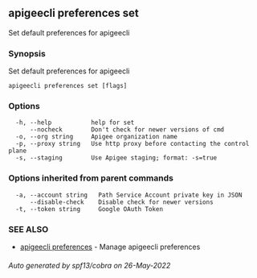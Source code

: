 ## apigeecli preferences set

Set default preferences for apigeecli

### Synopsis

Set default preferences for apigeecli

```
apigeecli preferences set [flags]
```

### Options

```
  -h, --help           help for set
      --nocheck        Don't check for newer versions of cmd
  -o, --org string     Apigee organization name
  -p, --proxy string   Use http proxy before contacting the control plane
  -s, --staging        Use Apigee staging; format: -s=true
```

### Options inherited from parent commands

```
  -a, --account string   Path Service Account private key in JSON
      --disable-check    Disable check for newer versions
  -t, --token string     Google OAuth Token
```

### SEE ALSO

* [apigeecli preferences](apigeecli_preferences.md)	 - Manage apigeecli preferences

###### Auto generated by spf13/cobra on 26-May-2022
